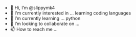 - 👋 Hi, I’m @slippymk4
- 👀 I'm currently interested in ... learning coding languages 
- 🌱 I’m currently learning ... python
- 💞️ I’m looking to collaborate on ...
- 📫 How to reach me ...

<!---
slippymk4/slippymk4 is a ✨ special ✨ repository because its `README.md` (this file) appears on your GitHub profile.
You can click the Preview link to take a look at your changes.
--->
